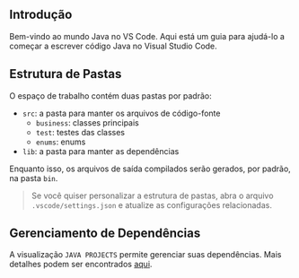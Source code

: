 ## Introdução

Bem-vindo ao mundo Java no VS Code. Aqui está um guia para ajudá-lo a começar a escrever código Java no Visual Studio Code.

## Estrutura de Pastas

O espaço de trabalho contém duas pastas por padrão:

- `src`: a pasta para manter os arquivos de código-fonte
  - `business`: classes principais
  - `test`: testes das classes
  - `enums`: enums
- `lib`: a pasta para manter as dependências

Enquanto isso, os arquivos de saída compilados serão gerados, por padrão, na pasta `bin`.

> Se você quiser personalizar a estrutura de pastas, abra o arquivo `.vscode/settings.json` e atualize as configurações relacionadas.

## Gerenciamento de Dependências

A visualização `JAVA PROJECTS` permite gerenciar suas dependências. Mais detalhes podem ser encontrados [aqui](https://github.com/microsoft/vscode-java-dependency#manage-dependencies).
